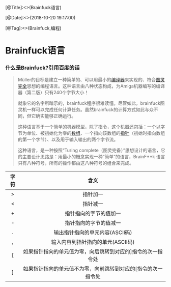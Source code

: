 [@Title]:<>(Brainfuck语言)

[@Date]:<>(2018-10-20 19:17:00)

[@Tag]:<>(Brainfuck,编程)



# Brainfuck语言



### 什么是Brainfuck?引用百度的话



> Müller的目标是建立一种简单的、可以用最小的[编译器](https://baike.baidu.com/item/%E7%BC%96%E8%AF%91%E5%99%A8)来实现的、符合[图灵完全](https://baike.baidu.com/item/%E5%9B%BE%E7%81%B5%E5%AE%8C%E5%85%A8)思想的编程语言。这种语言由八种状态构成，为Amiga机器编写的编译器（第二版）只有240个字节大小！
>
> 就象它的名字所暗示的，brainfuck程序很难读懂。尽管如此，brainfuck图灵机一样可以完成任何计算任务。虽然brainfuck的计算方式如此与众不同，但它确实能够正确运行。
>
> 这种语言基于一个简单的机器模型，除了指令，这个机器还包括：一个以字节为单位、被初始化为零的[数组](https://baike.baidu.com/item/%E6%95%B0%E7%BB%84)、一个指向该数组的[指针](https://baike.baidu.com/item/%E6%8C%87%E9%92%88)（初始时指向数组的第一个字节）、以及用于输入输出的两个字节流。
>
> 这种语言，是一种按照“Turing complete（图灵完备）”思想设计的语言，它的主要设计思路是：用最小的概念实现一种“简单”的语言，BrainF**k 语言只有八种符号，所有的操作都由这八种符号的组合来完成。







| 字符 |                             含义                             |
| :--: | :----------------------------------------------------------: |
|  >   |                           指针加一                           |
|  <   |                           指针减一                           |
|  +   |                    指针指向的字节的值加一                    |
|  -   |                    指针指向的字节的值减一                    |
|  .   |               输出指针指向的单元内容(ASCII码)                |
|  ,   |              输入内容到指针指向的单元(ASCII码)               |
|  [   | 如果指针指向的单元值为零，向后跳转到对应的]指令的次一指令处  |
|  ]   | 如果指针指向的单元值不为零，向前跳转到对应的[指令的次一指令处 |



